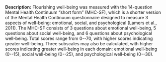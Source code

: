 **Description:** Flourishing well-being was measured with the 14-question 
Mental Health Continuum “short form” (MHC-SF), which is a shorter version of the 
Mental Health Continuum questionnaire designed to measure 3 aspects of well-being: 
emotional, social, and psychological (Lamers et al., 2011). The MHC-SF consists 
of 3 questions about emotional well-being, 5 questions about social well-being, 
and 6 questions about psychological well-being. Total scores range from 0--70, 
with higher scores indicating greater well-being. Three subscales may also be 
calculated, with higher scores indicating greater well-being in each domain: 
emotional well-being (0--15), social well-being (0--25), and psychological 
well-being (0--30).  